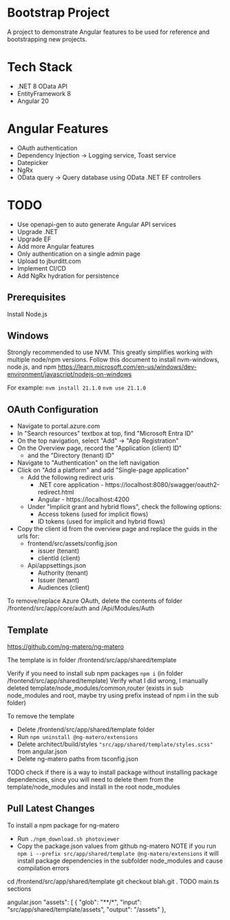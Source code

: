 # Bootstrap Project
A project to demonstrate Angular features to be used for reference and bootstrapping new projects.

# Tech Stack
- .NET 8 OData API 
- EntityFramework 8
- Angular 20

# Angular Features
- OAuth authentication
- Dependency Injection -> Logging service, Toast service
- Datepicker
- NgRx
- OData query -> Query database using OData .NET EF controllers

# TODO
- Use openapi-gen to auto generate Angular API services
- Upgrade .NET
- Upgrade EF
- Add more Angular features
- Only authentication on a single admin page
- Upload to jburditt.com
- Implement CI/CD
- Add NgRx hydration for persistence

## Prerequisites
Install Node.js

## Windows
Strongly recommended to use NVM. This greatly simplifies working with multiple node/npm versions.
Follow this document to install nvm-windows, node.js, and npm
https://learn.microsoft.com/en-us/windows/dev-environment/javascript/nodejs-on-windows

For example:
`nvm install 21.1.0`
`nvm use 21.1.0`

## OAuth Configuration
- Navigate to portal.azure.com
- In "Search resources" textbox at top, find "Microsoft Entra ID"
- On the top navigation, select "Add" -> "App Registration"
- On the Overview page, record the "Application (client) ID"
  - and the "Directory (tenant) ID"
- Navigate to "Authentication" on the left navigation
- Click on "Add a platform" and add "Single-page application"
  - Add the following redirect uris
    - .NET core application - https://localhost:8080/swagger/oauth2-redirect.html
    - Angular - https://localhost:4200
  - Under "Implicit grant and hybrid flows", check the following options:
    - Access tokens (used for implicit flows)
    - ID tokens (used for implicit and hybrid flows)
- Copy the client id from the overview page and replace the guids in the urls for:
  - frontend/src/assets/config.json
    - issuer (tenant)
    - clientId (client)
  - Api/appsettings.json
    - Authority (tenant)
    - Issuer (tenant)
    - Audiences (client)

To remove/replace Azure OAuth, delete the contents of folder /frontend/src/app/core/auth and /Api/Modules/Auth

## Template

https://github.com/ng-matero/ng-matero

The template is in folder /frontend/src/app/shared/template

Verify if you need to install sub npm packages `npm i` (in folder /frontend/src/app/shared/template)
Verify what I did wrong, I manually deleted template/node_modules/common,router (exists in sub node_modules and root, maybe try using prefix instead of npm i in the sub folder)

To remove the template
- Delete /frontend/src/app/shared/template folder
- Run `npm uninstall @ng-matero/extensions`
- Delete architect/build/styles `"src/app/shared/template/styles.scss"` from angular.json
- Delete ng-matero paths from tsconfig.json

TODO check if there is a way to install package without installing package dependencies, since you will need to delete them from the template/node_modules and install in the root node_modules

## Pull Latest Changes

To install a npm package for ng-matero
- Run `./npm_download.sh photoviewer`
- Copy the package.json values from github ng-matero
NOTE if you run `npm i --prefix src/app/shared/template @ng-matero/extensions` it will install package dependencies in the subfolder node_modules and cause compilation errors

cd /frontend/src/app/shared/template
git checkout blah.git .
TODO main.ts sections

angular.json
            "assets": [
              {
                "glob": "**/*",
                "input": "src/app/shared/template/assets",
                "output": "/assets"
              },